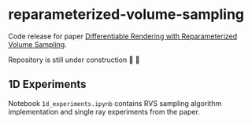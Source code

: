 # reparameterized-volume-sampling

Code release for paper [Differentiable Rendering with Reparameterized Volume Sampling](https://arxiv.org/abs/2302.10970).

Repository is still under construction 🚧 🔨

## 1D Experiments

Notebook `1d_experiments.ipynb` contains RVS sampling algorithm implementation and single ray experiments from the paper.
